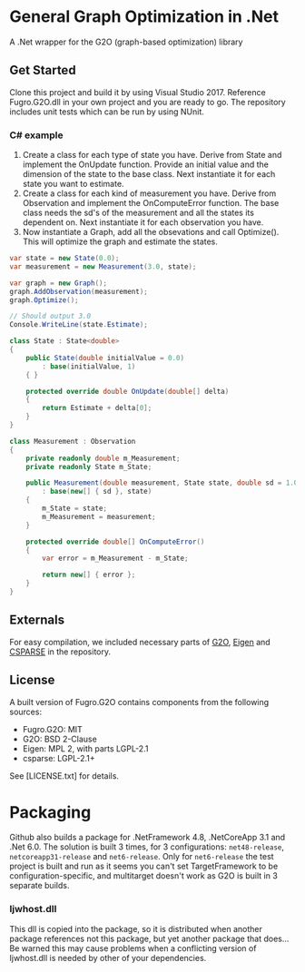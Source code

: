 # General Graph Optimization in .Net
A .Net wrapper for the G2O (graph-based optimization) library

## Get Started
Clone this project and build it by using Visual Studio 2017. Reference Fugro.G2O.dll in your own project and you are ready to go. The repository includes unit tests which can be run by using NUnit.

### C# example
1. Create a class for each type of state you have. Derive from State<T> and implement the OnUpdate function. Provide an initial value and the dimension of the state to the base class. Next instantiate it for each state you want to estimate.
2. Create a class for each kind of measurement you have. Derive from Observation and implement the OnComputeError function. The base class needs the sd's of the measurement and all the states its dependent on. Next instantiate it for each observation you have.
3. Now instantiate a Graph, add all the obsevations and call Optimize(). This will optimize the graph and estimate the states.

```c#
var state = new State(0.0);
var measurement = new Measurement(3.0, state);

var graph = new Graph();
graph.AddObservation(measurement);
graph.Optimize(); 

// Should output 3.0
Console.WriteLine(state.Estimate);

class State : State<double>
{
    public State(double initialValue = 0.0) 
        : base(initialValue, 1)
    { }

    protected override double OnUpdate(double[] delta)
    {
        return Estimate + delta[0];
    }
}

class Measurement : Observation
{
    private readonly double m_Measurement;
    private readonly State m_State;

    public Measurement(double measurement, State state, double sd = 1.0)
        : base(new[] { sd }, state)
    {
        m_State = state;
        m_Measurement = measurement;
    }

    protected override double[] OnComputeError()
    {
        var error = m_Measurement - m_State;

        return new[] { error };
    }
}
```

## Externals
For easy compilation, we included necessary parts of [G2O](https://github.com/RainerKuemmerle/g2o), 
[Eigen](http://eigen.tuxfamily.org) and [CSPARSE](https://people.sc.fsu.edu/~jburkardt/c_src/csparse/csparse.html) 
in the repository. 

## License
A built version of Fugro.G2O contains components from the following sources:

* Fugro.G2O: MIT
* G2O: BSD 2-Clause
* Eigen: MPL 2, with parts LGPL-2.1
* csparse: LGPL-2.1+

See [LICENSE.txt] for details. 

# Packaging
Github also builds a package for .NetFramework 4.8, .NetCoreApp 3.1 and .Net 6.0. The solution is built 3 times, for 3 configurations: `net48-release`, `netcoreapp31-release` and `net6-release`. Only for `net6-release` the test project is built and run as it seems you can't set TargetFramework to be configuration-specific, and multitarget doesn't work as G2O is built in 3 separate builds.
### Ijwhost.dll
This dll is copied into the package, so it is distributed when another package references not this package, but yet another package that does... Be warned this may cause problems when a conflicting version of Ijwhost.dll is needed by other of your dependencies.
